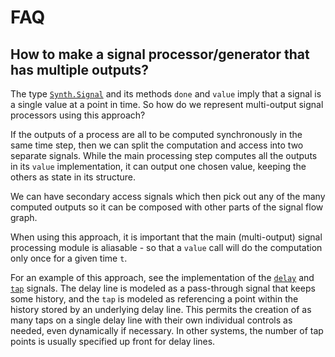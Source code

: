 # FAQ

## How to make a signal processor/generator that has multiple outputs?

The type [`Synth.Signal`](@ref) and its methods `done` and `value` imply that a
signal is a single value at a point in time. So how do we represent
multi-output signal processors using this approach?

If the outputs of a process are all to be computed synchronously in the same
time step, then we can split the computation and access into two separate
signals. While the main processing step computes all the outputs in its `value`
implementation, it can output one chosen value, keeping the others as state in
its structure.

We can have secondary access signals which then pick out any of the many
computed outputs so it can be composed with other parts of the signal flow
graph.

When using this approach, it is important that the main (multi-output) signal
processing module is aliasable - so that a `value` call will do the computation
only once for a given time `t`. 

For an example of this approach, see the implementation of the [`delay`](@ref)
and [`tap`](@ref) signals. The delay line is modeled as a pass-through signal
that keeps some history, and the `tap` is modeled as referencing a point within
the history stored by an underlying delay line. This permits the creation of as
many taps on a single delay line with their own individual controls as needed,
even dynamically if necessary. In other systems, the number of tap points is
usually specified up front for delay lines.


